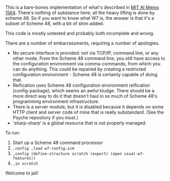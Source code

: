 
This is a bare-bones implementation of what's described in [MIT AI
Memo
1564](ftp://publications.ai.mit.edu/ai-publications/pdf/AIM-1564.pdf).
There's nothing of substance here; all the heavy lifting is done by
scheme 48.  So if you want to know what W7 is, the answer is that it's
a subset of Scheme 48, with a bit of shim added.

This code is mostly untested and probably both incomplete and wrong.

There are a number of embarrassments, requiring a number of apologies.

* No secure interface is provided: not via TCP/IP, command line, or
  any other mode.  From the Scheme 48 command line, you still have
  access to the configuration environment via comma-commands, from
  which you can do anything.  This could be repaired by creating a
  restricted configuration environment - Scheme 48 is certainly 
  capable of doing that.
* Reification uses Scheme 48 configuration environment reification
  (config-package), which seems an awful kludge.  There should be a
  more direct way to do it that doesn't haul in so much of Scheme
  48's programming environment infrastructure.
* There is a server module, but it is disabled because it depends on
  some HTTP client and server code of mine that is really substandard.
  (See the Psyche repository if you must.)
* 'sharp-sharp' is a global resource that is not properly managed.

To run:

1. Start up a Scheme 48 command processor
2. ``,config ,load w7-config.scm``
3. ``,config (define-structure scratch (export) (open usual-w7-features))``
4. ``,in scratch``

Welcome to jail!
